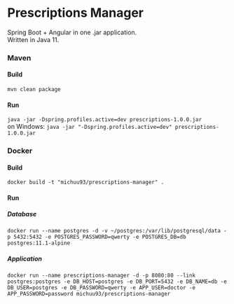 # Prescriptions Manager
Spring Boot + Angular in one .jar application.  
Written in Java 11.

### Maven
#### Build
```mvn clean package```
#### Run
```java -jar -Dspring.profiles.active=dev prescriptions-1.0.0.jar```  
on Windows: ``````java -jar "-Dspring.profiles.active=dev" prescriptions-1.0.0.jar``````

### Docker
#### Build  
```docker build -t "michuu93/prescriptions-manager" .```
#### Run
##### Database
```docker run --name postgres -d -v ~/postgres:/var/lib/postgresql/data -p 5432:5432 -e POSTGRES_PASSWORD=qwerty -e POSTGRES_DB=db postgres:11.1-alpine``` 
##### Application
```docker run --name prescriptions-manager -d -p 8080:80 --link postgres:postgres -e DB_HOST=postgres -e DB_PORT=5432 -e DB_NAME=db -e DB_USER=postgres -e DB_PASSWORD=qwerty -e APP_USER=doctor -e APP_PASSWORD=password michuu93/prescriptions-manager```